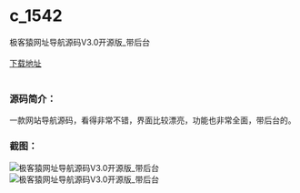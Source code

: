# c_1542
极客猿网址导航源码V3.0开源版_带后台
<br/></br>
[下载地址](https://www.uuid2.com/1542.html "下载地址")
<br/></br>
<h3>源码简介：</h3>
<p>一款网站导航源码，看得非常不错，界面比较漂亮，功能也非常全面，带后台的。<p>
<h3>截图：</h3>
<img src="https://www.uuid2.com/wp-content/uploads/img/uimage/60941631080766.jpg" alt="极客猿网址导航源码V3.0开源版_带后台"><img src="https://www.uuid2.com/wp-content/uploads/img/uimage/87511631080767.jpg" alt="极客猿网址导航源码V3.0开源版_带后台">
